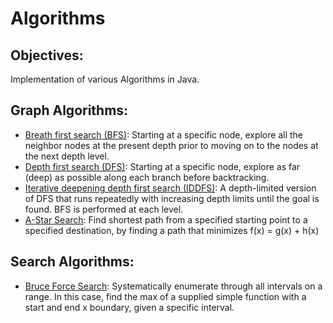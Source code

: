 # Algorithms

## Objectives: 

Implementation of various Algorithms in Java. 

## Graph Algorithms:

* [Breath first search (BFS)][1]: Starting at a specific node, explore all the neighbor nodes at the present depth prior to moving on to the nodes at the next depth level.
* [Depth first search (DFS)][2]: Starting at a specific node, explore as far (deep) as possible along each branch before backtracking.
* [Iterative deepening depth first search (IDDFS)][3]: A depth-limited version of DFS that runs repeatedly with increasing depth limits until the goal is found. BFS is performed at each level. 
* [A-Star Search][4]: Find shortest path from a specified starting point to a specified destination, by finding a path that minimizes f(x) = g(x) + h(x)

[1]: https://en.wikipedia.org/wiki/Breadth-first_search
[2]: https://en.wikipedia.org/wiki/Depth-first_search
[3]: https://en.wikipedia.org/wiki/Iterative_deepening_depth-first_search
[4]: https://en.wikipedia.org/wiki/A*_search_algorithm

## Search Algorithms:

* [Bruce Force Search][5]: Systematically enumerate through all intervals on a range. In this case, find the max of a supplied simple function with a start and end x boundary, given a specific interval. 

[5]: https://en.wikipedia.org/wiki/Brute-force_search